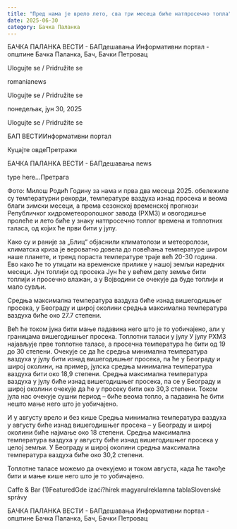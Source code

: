 ```yaml
---
title: "Пред нама је врело лето, сва три месеца биће натпросечно топла"
date: 2025-06-30
category: Бачка Паланка
---
```


БАЧКА ПАЛАНКА ВЕСТИ - БАПдешавања Информативни портал - општине Бачка Паланка, Бач, Бачки Петровац

Ulogujte se / Pridružite se

romanianews

Ulogujte se / Pridružite se

понедељак, јун 30, 2025

Ulogujte se / Pridružite se

БАП ВЕСТИИнформативни портал

Куцајте овдеПретражи

БАЧКА ПАЛАНКА ВЕСТИ - БАПдешавања news

type here...Претрага

Фото: Милош Родић
            Годину за нама и прва два месеца 2025. обележиле су температурни рекорди, температуре ваздуха изнад просека и веома благи зимски месеци, а према сезонској временској прогнози Републичког хидрометеоролошког завода (РХМЗ) и овогодишње пролеће и лето биће у знаку натпросечно топлог времена и топлотних таласа, од којих ће први бити у јулу.

Како су и раније за „Блиц“ објаснили климатолози и метеоролози, климатска криза је вероватно довела до повећања температуре широм наше планете, и тренд пораста температуре траје већ 20-30 година. Ево како ће то утицати на временске прилике у нашој земљи наредних месеци.
Јун топлији од просека
Јун ће у већем делу земље бити топлији и просечно влажан, а у Војводини се очекује да буде топлији и мало сувљи.


Средња максимална температура ваздуха биће изнад вишегодишњег просека, у Београду и широј околини средња максимална температура ваздуха биће око 27.7 степени.


Већ ће током јуна бити мање падавина него што је то уобичајено, али у границама вишегодишњег просека.
Топлотни таласи у јулу
У јулу РХМЗ најављује прве топлотне таласе, а просечна температура ће бити од 19 до 30 степени.
Очекује се да ће средња минимална температура ваздуха у јулу бити изнад вишегодишњег просека, па ће у Београду и широј околини, на пример, јулска средња минимална температура ваздуха бити око 18,9 степени.
Средња максимална температура ваздуха у јулу биће изнад вишегодишњег просека, па се у Београду и широј околини очекује да ће у просеку бити око 30,3 степени.
Током јула нас очекује сушни период – биће веома топло, а падавина ће бити нешто мање него што је уобичајено.












И у августу врело и без кише
Средња минимална температура ваздуха у августу биће изнад вишегодишњег просека – у Београду и широј околини биће најмање око 18 степени.
Средња максимална температура ваздуха у августу биће изнад вишегодишњег просека у целој земљи. У Београду и широј околини средња максимална температура ваздуха биће око 30,2 степени.


Топлотне таласе можемо да очекујемо и током августа, када ће такође бити и мање кише него што је то уобичајено.

Caffe & Bar (1)FeaturedGde izaći?hírek magyarulreklamna tablaSlovenské správy

БАЧКА ПАЛАНКА ВЕСТИ - БАПдешавања Информативни портал - општине Бачка Паланка, Бач, Бачки Петровац
